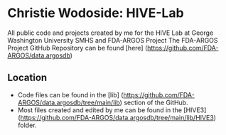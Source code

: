 # Christie Wodoside: HIVE-Lab
All public code and projects created by me for the HIVE Lab at George Washington University SMHS and FDA-ARGOS Project
The FDA-ARGOS Project GitHub Repository can be found [here] (https://github.com/FDA-ARGOS/data.argosdb)

## Location
- Code files can be found in the [lib] (https://github.com/FDA-ARGOS/data.argosdb/tree/main/lib) section of the GitHub. 
- Most files created and edited by me can be found in the [HIVE3] (https://github.com/FDA-ARGOS/data.argosdb/tree/main/lib/HIVE3) folder. 
